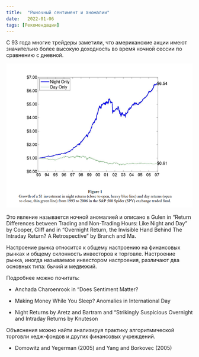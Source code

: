 ```yaml
---
title:  "Рыночный сентимент и аномалии"
date:   2022-01-06
tags: [Рекомендации]
---
```


С 93 года многие трейдеры заметили, что американские акции имеют значительно более высокую доходность 
во время ночной сессии по сравнению с дневной.

 <img src="/images/movernight.png" alt="">

 Это явление называется ночной аномалией и описано в Gulen in “Return Differences between Trading and Non-Trading Hours: Like Night and Day” by Cooper, Cliff and in “Overnight Return, the Invisible Hand Behind The Intraday Return? A Retrospective” by Branch and Ma. 

 Настроение рынка относится к общему настроению на финансовых рынках и общему склонность инвесторов к торговле. Настроение рынка, иногда называемое инвестором настроения, различают два основных типа: бычий и медвежий.

Подробнее можно почитать:

* Anchada Charoenrook in “Does Sentiment Matter?

* Making Money While You Sleep? Anomalies in International Day

* Night Returns by Aretz and Bartram and “Strikingly Suspicious Overnight and Intraday Returns by Knuteson


Объяснения можно найти анализируя практику алгоритмической торговли хедж-фондов и других финансовых учреждений.

* Domowitz and Yegerman (2005) and Yang and Borkovec (2005)
